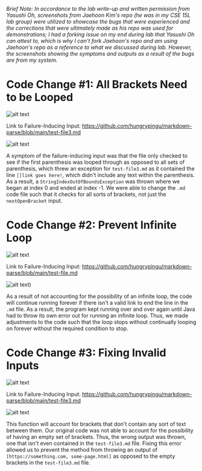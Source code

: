 *Brief Note: In accordance to the lab write-up and written permission from Yasushi Oh, screenshots from Jaehoon Kim's repo (he was in my CSE 15L lab group) were utilized to showcase the bugs that were experienced and the corrections that were ultimately made as his repo was used for demonstrations; I had a forking issue on my end during lab that Yasushi Oh can attest to, which is why I can't fork Jaehoon's repo and am using Jaehoon's repo as a reference to what we discussed during lab. However, the screenshots showing the symptoms and outputs as a result of the bugs are from my system.*

# Code Change #1: All Brackets Need to be Looped

![alt text](https://user-images.githubusercontent.com/81746604/151634257-f6ac42e4-fd30-428a-9e7a-9e0e52900c74.png)

Link to Failure-Inducing Input: https://github.com/hungrypingu/markdown-parse/blob/main/test-file3.md

![alt text](https://user-images.githubusercontent.com/81746604/153662839-a5f47647-0805-47d7-92c6-fa5e247c11cf.png)

A symptom of the failure-inducing input was that the file only checked to see if the first parenthesis was looped through as opposed to all sets of parenthesis, which threw an exception for `test-file3.md` as it contained the line `[]link goes here!`, which didn't include any text within the parenthesis. As a result, a `StringIndexOutOfBoundsException` was thrown where we began at index 0 and ended at index -1. We were able to change the `.md` code file such that it checks for all sorts of brackets, not just the `nextOpenBracket` input.


# Code Change #2: Prevent Infinite Loop
![alt text](https://user-images.githubusercontent.com/81746604/151633182-dfd1e949-9144-4948-95cf-1601d0ba9d82.png)

Link to Failure-Inducing Input: https://github.com/hungrypingu/markdown-parse/blob/main/test-file.md

![alt text](https://user-images.githubusercontent.com/81746604/151635904-61b9e92e-ddd2-4790-a375-6732eefc5c25.png))

As a result of not accounting for the possibility of an infinite loop, the code will continue running forever if there isn't a valid link to end the line in the `.md` file. As a result, the program kept running over and over again until Java had to throw its own error out for running an infinite loop. Thus, we made adjustments to the code such that the loop stops without continually looping on forever without the required condition to stop.


# Code Change #3: Fixing Invalid Inputs
![alt text](https://user-images.githubusercontent.com/81746604/153669316-d831b92c-0732-4094-9325-2dd42f62f661.png)

Link to Failure-Inducing Input: https://github.com/hungrypingu/markdown-parse/blob/main/test-file3.md

![alt text](https://user-images.githubusercontent.com/81746604/153669161-cf2a6aaa-6d84-4d91-8812-0d6be51e1b1b.png)

This function will account for brackets that don't contain any sort of text between them. Our original code was not able to account for the possibility of having an empty set of brackets. Thus, the wrong output was thrown, one that isn't even contained in the `test-file3.md` file. Fixing this error allowed us to prevent the method from throwing an output of `[https://something.com, some-page.html]` as opposed to the empty brackets in the `test-file3.md` file.
